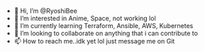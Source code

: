 - 👋 Hi, I’m @RyoshiBee
- 👀 I’m interested in Anime, Space, not working lol
- 🌱 I’m currently learning Terraform, Ansible, AWS, Kubernetes
- 💞️ I’m looking to collaborate on anything that i can contribute to
- 📫 How to reach me..idk yet lol just message me on Git

<!---
RyoshiBee/RyoshiBee is a ✨ special ✨ repository because its `README.md` (this file) appears on your GitHub profile.
You can click the Preview link to take a look at your changes.
--->

